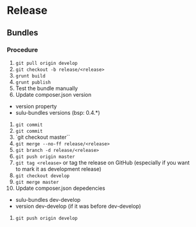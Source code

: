 # Release

## Bundles

### Procedure

1. `git pull origin develop`
1. `git checkout -b release/<release>`
1. `grunt build`
1. `grunt publish`
1. Test the bundle manually
1. Update composer.json version
  * version property
  * sulu-bundles versions (bsp: 0.4.*)
1. `git commit`
1. `git commit`
1. `git checkout master``
1. `git merge --no-ff release/<release>`
1. `git branch -d release/<release>`
1. `git push origin master`
1. `git tag <release>` or tag the release on GitHub (especially if you want to mark it as development release)
1. `git checkout develop`
1. `git merge master`
1. Update composer.json depedencies
  * sulu-bundles dev-develop
  * version dev-develop (if it was before dev-develop)
1. `git push origin develop`

